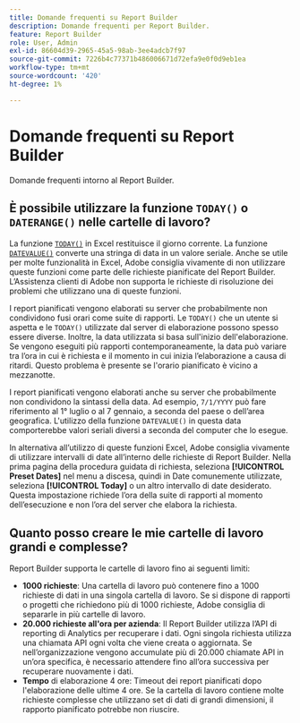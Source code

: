 ```yaml
---
title: Domande frequenti su Report Builder
description: Domande frequenti per Report Builder.
feature: Report Builder
role: User, Admin
exl-id: 86604d39-2965-45a5-98ab-3ee4adcb7f97
source-git-commit: 7226b4c77371b486006671d72efa9e0f0d9eb1ea
workflow-type: tm+mt
source-wordcount: '420'
ht-degree: 1%

---
```


# Domande frequenti su Report Builder

Domande frequenti intorno al Report Builder.

## È possibile utilizzare la funzione `TODAY()` o `DATERANGE()` nelle cartelle di lavoro?

La funzione [`TODAY()`](https://support.microsoft.com/en-us/office/today-function-5eb3078d-a82c-4736-8930-2f51a028fdd9) in Excel restituisce il giorno corrente. La funzione [`DATEVALUE()`](https://support.microsoft.com/en-us/office/datevalue-function-df8b07d4-7761-4a93-bc33-b7471bbff252) converte una stringa di data in un valore seriale. Anche se utile per molte funzionalità in Excel, Adobe consiglia vivamente di non utilizzare queste funzioni come parte delle richieste pianificate del Report Builder. L’Assistenza clienti di Adobe non supporta le richieste di risoluzione dei problemi che utilizzano una di queste funzioni.

I report pianificati vengono elaborati su server che probabilmente non condividono fusi orari come suite di rapporti. Le `TODAY()` che un utente si aspetta e le `TODAY()` utilizzate dal server di elaborazione possono spesso essere diverse. Inoltre, la data utilizzata si basa sull&#39;inizio dell&#39;elaborazione. Se vengono eseguiti più rapporti contemporaneamente, la data può variare tra l’ora in cui è richiesta e il momento in cui inizia l’elaborazione a causa di ritardi. Questo problema è presente se l&#39;orario pianificato è vicino a mezzanotte.

I report pianificati vengono elaborati anche su server che probabilmente non condividono la sintassi della data. Ad esempio, `7/1/YYYY` può fare riferimento al 1° luglio o al 7 gennaio, a seconda del paese o dell’area geografica. L&#39;utilizzo della funzione `DATEVALUE()` in questa data comporterebbe valori seriali diversi a seconda del computer che lo esegue.

In alternativa all’utilizzo di queste funzioni Excel, Adobe consiglia vivamente di utilizzare intervalli di date all’interno delle richieste di Report Builder. Nella prima pagina della procedura guidata di richiesta, seleziona **[!UICONTROL Preset Dates]** nel menu a discesa, quindi in Date comunemente utilizzate, seleziona **[!UICONTROL Today]** o un altro intervallo di date desiderato. Questa impostazione richiede l’ora della suite di rapporti al momento dell’esecuzione e non l’ora del server che elabora la richiesta.

## Quanto posso creare le mie cartelle di lavoro grandi e complesse?

Report Builder supporta le cartelle di lavoro fino ai seguenti limiti:

* **1000 richieste**: Una cartella di lavoro può contenere fino a 1000 richieste di dati in una singola cartella di lavoro. Se si dispone di rapporti o progetti che richiedono più di 1000 richieste, Adobe consiglia di separarle in più cartelle di lavoro.
* **20.000 richieste all&#39;ora per azienda**: Il Report Builder utilizza l’API di reporting di Analytics per recuperare i dati. Ogni singola richiesta utilizza una chiamata API ogni volta che viene creata o aggiornata. Se nell’organizzazione vengono accumulate più di 20.000 chiamate API in un’ora specifica, è necessario attendere fino all’ora successiva per recuperare nuovamente i dati.
* **Tempo** di elaborazione 4 ore: Timeout dei report pianificati dopo l&#39;elaborazione delle ultime 4 ore. Se la cartella di lavoro contiene molte richieste complesse che utilizzano set di dati di grandi dimensioni, il rapporto pianificato potrebbe non riuscire.

